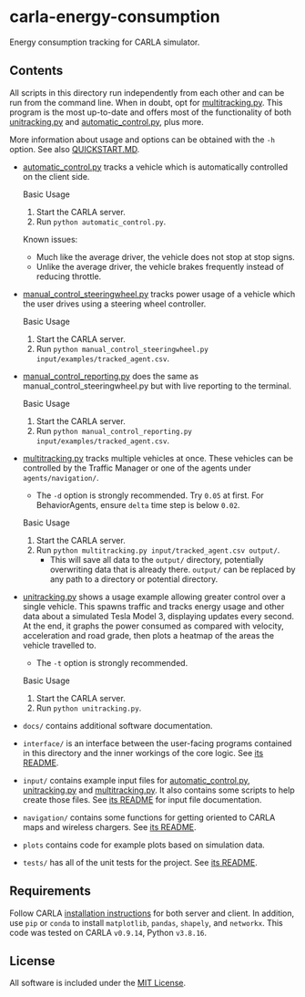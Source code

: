 # carla-energy-consumption
Energy consumption tracking for CARLA simulator.


## Contents
All scripts in this directory run independently from each other and can be run from the command line. 
When in doubt, opt for [multitracking.py](multitracking.py). This program is the most up-to-date and offers most of the functionality of both [unitracking.py](unitracking.py) and [automatic_control.py](automatic_control.py), plus more.

More information about usage and options can be obtained with the `-h` option. 
See also [QUICKSTART.MD](./QUICKSTART.md).

- [automatic_control.py](automatic_control.py) tracks a vehicle which is automatically controlled on the client side.

    Basic Usage
    1. Start the CARLA server.
    2. Run `python automatic_control.py`.

    Known issues:
    - Much like the average driver, the vehicle does not stop at stop signs.
    - Unlike the average driver, the vehicle brakes frequently instead of reducing throttle.

- [manual_control_steeringwheel.py](./manual_control_steeringwheel.py) tracks power usage of a vehicle which the user drives using a steering wheel controller.

    Basic Usage
    1. Start the CARLA server.
    2. Run `python manual_control_steeringwheel.py input/examples/tracked_agent.csv`.

- [manual_control_reporting.py](manual_control_reporting.py) does the same as manual_control_steeringwheel.py but with live reporting to the terminal.

    Basic Usage
    1. Start the CARLA server.
    2. Run `python manual_control_reporting.py input/examples/tracked_agent.csv`.

- [multitracking.py](multitracking.py) tracks multiple vehicles at once. These vehicles can be controlled by the Traffic Manager or one of the agents under `agents/navigation/`.

    - The `-d` option is strongly recommended. Try `0.05` at first. For BehaviorAgents, ensure `delta` time step is below `0.02`.

    Basic Usage
    1. Start the CARLA server.
    2. Run `python multitracking.py input/tracked_agent.csv output/`.
        - This will save all data to the `output/` directory, potentially overwriting data that is already there. `output/` can be replaced by any path to a directory or potential directory.

- [unitracking.py](unitracking.py) shows a usage example allowing greater control over a single vehicle. This spawns traffic and tracks energy usage and other data about a simulated Tesla Model 3, displaying updates every second. At the end, it graphs the power consumed as compared with velocity, acceleration and road grade, then plots a heatmap of the areas the vehicle travelled to. 

    - The `-t` option is strongly recommended.

    Basic Usage
    1. Start the CARLA server.
    2. Run `python unitracking.py`.

- `docs/` contains additional software documentation.

- `interface/` is an interface between the user-facing programs contained in this directory and the inner workings of the core logic. See [its README](./interface/README.md).

- `input/` contains example input files for [automatic_control.py](automatic_control.py), [unitracking.py](unitracking.py) and [multitracking.py](multitracking.py). It also contains some scripts to help create those files. See [its README](input/examples/README.md) for input file documentation.

- `navigation/` contains some functions for getting oriented to CARLA maps and wireless chargers. See [its README](navigation/README.md). 

- `plots` contains code for example plots based on simulation data.

- `tests/` has all of the unit tests for the project. See [its README](tests/README.md).


## Requirements
Follow CARLA [installation instructions](https://carla.readthedocs.io/en/0.9.14/start_quickstart/) for both server and client. In addition, use `pip` or `conda` to install `matplotlib`, `pandas`, `shapely`, and `networkx`. This code was tested on CARLA `v0.9.14`, Python `v3.8.16`.


## License 
All software is included under the [MIT License](https://opensource.org/license/mit/).
